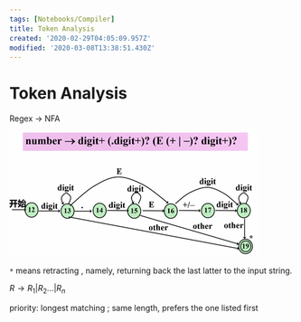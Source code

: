 ```yaml
---
tags: [Notebooks/Compiler]
title: Token Analysis
created: '2020-02-29T04:05:09.957Z'
modified: '2020-03-08T13:38:51.430Z'
---
```


# Token Analysis

Regex -> NFA

<img src="./Token Analysis.assets/image-20200229154056458.png" alt="image-20200229154056458" style="zoom:50%;" />

`*` means retracting , namely, returning back the last latter to the input string.



$R \rightarrow R_1 \vert R_2 \ldots \vert R_n$

priority: longest matching ; same length, prefers the one listed first



